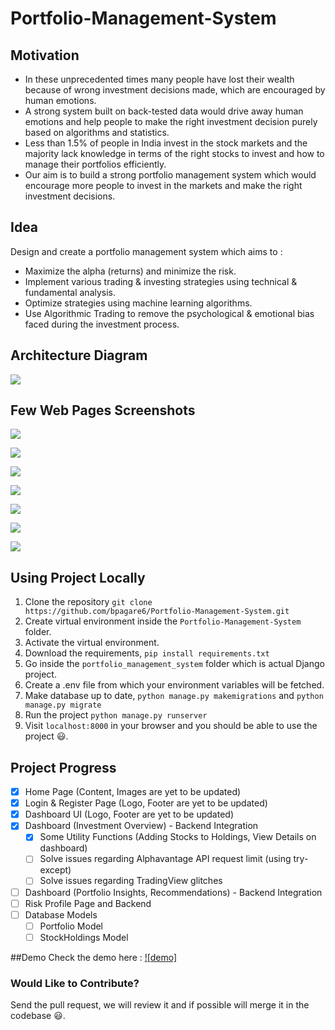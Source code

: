 # Portfolio-Management-System

## Motivation
- In these unprecedented times many people have lost their wealth because of wrong investment decisions made, which are encouraged by human emotions.
- A strong system built on back-tested data would drive away human emotions and help people to make the right investment decision purely based on algorithms and statistics.
- Less than 1.5% of people in India invest in the stock markets and the majority lack knowledge in terms of the right stocks to invest and how to manage their portfolios efficiently. 
- Our aim is to build a strong portfolio management system which would encourage more people to invest in the markets and make the right investment decisions.

## Idea
Design and create a portfolio management system which aims to :
- Maximize the alpha (returns) and minimize the risk.
- Implement various trading & investing strategies using technical & fundamental analysis.
- Optimize strategies using machine learning algorithms.
- Use Algorithmic Trading to remove the psychological & emotional bias faced during the investment process.

## Architecture Diagram
![](./images/Architecture-Diagram.png)

## Few Web Pages Screenshots
![](./images/Home-Page.png)

![](./images/Login-Page.png)

![](./images/Signup-Page.png)

![](./images/Investment-Overview.png)

![](./images/Holdings-Details-Popup.png)

![](./images/Portfolio-Insights.png)

![](./images/Recommendation.png)


## Using Project Locally
1. Clone the repository `git clone https://github.com/bpagare6/Portfolio-Management-System.git`
2. Create virtual environment inside the `Portfolio-Management-System` folder.
3. Activate the virtual environment.
4. Download the requirements, `pip install requirements.txt`
5. Go inside the `portfolio_management_system` folder which is actual Django project.
6. Create a .env file from which your environment variables will be fetched.
7. Make database up to date, `python manage.py makemigrations` and `python manage.py migrate`
8. Run the project `python manage.py runserver`
9. Visit `localhost:8000` in your browser and you should be able to use the project :smiley:.

## Project Progress
- [x] Home Page (Content, Images are yet to be updated)
- [x] Login & Register Page (Logo, Footer are yet to be updated)
- [x] Dashboard UI (Logo, Footer are yet to be updated)
- [x] Dashboard (Investment Overview) - Backend Integration
  - [x] Some Utility Functions (Adding Stocks to Holdings, View Details on dashboard)
  - [ ] Solve issues regarding Alphavantage API request limit (using try-except)
  - [ ] Solve issues regarding TradingView glitches
- [ ] Dashboard (Portfolio Insights, Recommendations) - Backend Integration
- [ ] Risk Profile Page and Backend
- [ ] Database Models 
  - [ ] Portfolio Model
  - [ ] StockHoldings Model

##Demo
 Check the demo here : [![demo]](http://192.241.132.37:9000) 
### Would Like to Contribute?


Send the pull request, we will review it and if possible will merge it in the codebase :smiley:.
